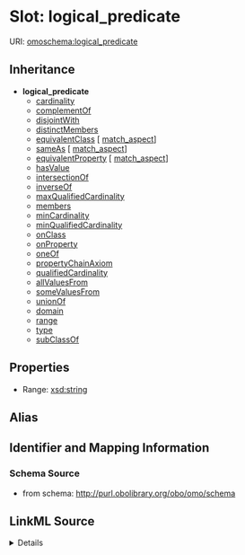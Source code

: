 # Slot: logical_predicate

URI: [omoschema:logical_predicate](http://purl.obolibrary.org/obo/schema/logical_predicate)




## Inheritance

* **logical_predicate**
    * [cardinality](cardinality.md)
    * [complementOf](complementOf.md)
    * [disjointWith](disjointWith.md)
    * [distinctMembers](distinctMembers.md)
    * [equivalentClass](equivalentClass.md) [ [match_aspect](match_aspect.md)]
    * [sameAs](sameAs.md) [ [match_aspect](match_aspect.md)]
    * [equivalentProperty](equivalentProperty.md) [ [match_aspect](match_aspect.md)]
    * [hasValue](hasValue.md)
    * [intersectionOf](intersectionOf.md)
    * [inverseOf](inverseOf.md)
    * [maxQualifiedCardinality](maxQualifiedCardinality.md)
    * [members](members.md)
    * [minCardinality](minCardinality.md)
    * [minQualifiedCardinality](minQualifiedCardinality.md)
    * [onClass](onClass.md)
    * [onProperty](onProperty.md)
    * [oneOf](oneOf.md)
    * [propertyChainAxiom](propertyChainAxiom.md)
    * [qualifiedCardinality](qualifiedCardinality.md)
    * [allValuesFrom](allValuesFrom.md)
    * [someValuesFrom](someValuesFrom.md)
    * [unionOf](unionOf.md)
    * [domain](domain.md)
    * [range](range.md)
    * [type](type.md)
    * [subClassOf](subClassOf.md)







## Properties

* Range: [xsd:string](http://www.w3.org/2001/XMLSchema#string)






## Alias




## Identifier and Mapping Information







### Schema Source


* from schema: http://purl.obolibrary.org/obo/omo/schema




## LinkML Source

<details>
```yaml
name: logical_predicate
from_schema: http://purl.obolibrary.org/obo/omo/schema
rank: 1000
abstract: true
alias: logical_predicate
range: string

```
</details>